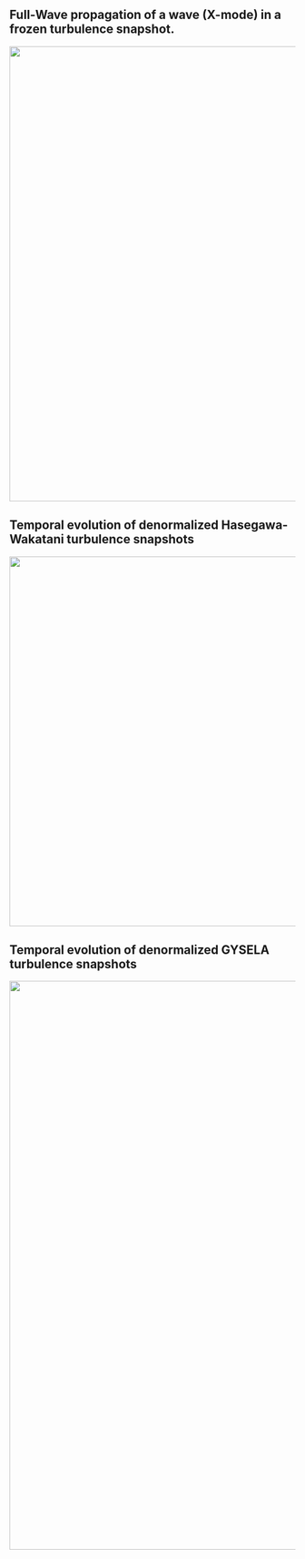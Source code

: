 ## **Full-Wave propagation of a wave (X-mode) in a frozen turbulence snapshot.**
<p align="center">
   <img src="Wave_propagation.gif" width="800"/>
</p>


## **Temporal evolution of denormalized Hasegawa-Wakatani turbulence snapshots**
<p align="center">
   <img src="animation_TOKAM2D_g=0_X.gif" width="650"/>
</p>


## **Temporal evolution of denormalized GYSELA turbulence snapshots**
<img src="animation_gys_TKE_SCE_00375.gif" width="1000"/>
